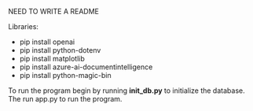 NEED TO WRITE A README

Libraries:
- pip install openai
- pip install python-dotenv
- pip install matplotlib
- pip install azure-ai-documentintelligence
- pip install python-magic-bin

To run the program begin by running **init_db.py** to initialize the database. The run app.py to run the program.
